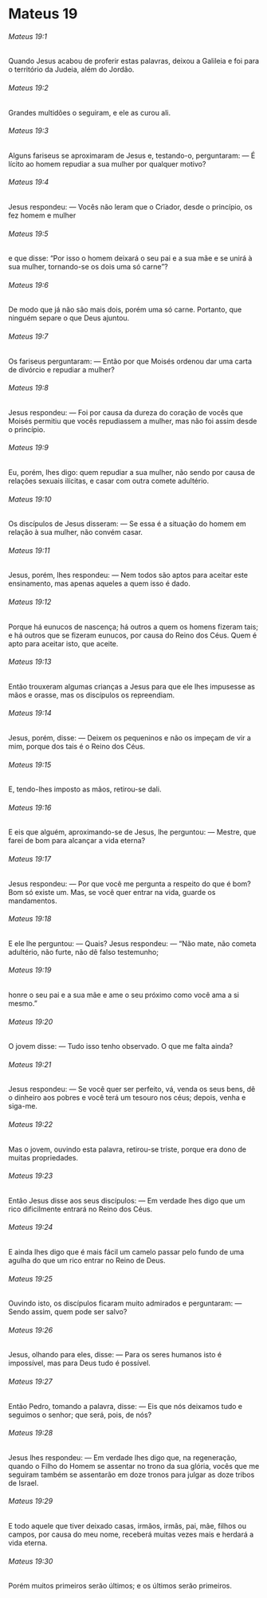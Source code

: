 # Mateus 19

###### Mateus 19:1

Quando Jesus acabou de proferir estas palavras, deixou a Galileia e foi para o território da Judeia, além do Jordão.

###### Mateus 19:2

Grandes multidões o seguiram, e ele as curou ali.

###### Mateus 19:3

Alguns fariseus se aproximaram de Jesus e, testando-o, perguntaram: — É lícito ao homem repudiar a sua mulher por qualquer motivo?

###### Mateus 19:4

Jesus respondeu: — Vocês não leram que o Criador, desde o princípio, os fez homem e mulher

###### Mateus 19:5

e que disse: “Por isso o homem deixará o seu pai e a sua mãe e se unirá à sua mulher, tornando-se os dois uma só carne”?

###### Mateus 19:6

De modo que já não são mais dois, porém uma só carne. Portanto, que ninguém separe o que Deus ajuntou.

###### Mateus 19:7

Os fariseus perguntaram: — Então por que Moisés ordenou dar uma carta de divórcio e repudiar a mulher?

###### Mateus 19:8

Jesus respondeu: — Foi por causa da dureza do coração de vocês que Moisés permitiu que vocês repudiassem a mulher, mas não foi assim desde o princípio.

###### Mateus 19:9

Eu, porém, lhes digo: quem repudiar a sua mulher, não sendo por causa de relações sexuais ilícitas, e casar com outra comete adultério.

###### Mateus 19:10

Os discípulos de Jesus disseram: — Se essa é a situação do homem em relação à sua mulher, não convém casar.

###### Mateus 19:11

Jesus, porém, lhes respondeu: — Nem todos são aptos para aceitar este ensinamento, mas apenas aqueles a quem isso é dado.

###### Mateus 19:12

Porque há eunucos de nascença; há outros a quem os homens fizeram tais; e há outros que se fizeram eunucos, por causa do Reino dos Céus. Quem é apto para aceitar isto, que aceite.

###### Mateus 19:13

Então trouxeram algumas crianças a Jesus para que ele lhes impusesse as mãos e orasse, mas os discípulos os repreendiam.

###### Mateus 19:14

Jesus, porém, disse: — Deixem os pequeninos e não os impeçam de vir a mim, porque dos tais é o Reino dos Céus.

###### Mateus 19:15

E, tendo-lhes imposto as mãos, retirou-se dali.

###### Mateus 19:16

E eis que alguém, aproximando-se de Jesus, lhe perguntou: — Mestre, que farei de bom para alcançar a vida eterna?

###### Mateus 19:17

Jesus respondeu: — Por que você me pergunta a respeito do que é bom? Bom só existe um. Mas, se você quer entrar na vida, guarde os mandamentos.

###### Mateus 19:18

E ele lhe perguntou: — Quais? Jesus respondeu: — “Não mate, não cometa adultério, não furte, não dê falso testemunho;

###### Mateus 19:19

honre o seu pai e a sua mãe e ame o seu próximo como você ama a si mesmo.”

###### Mateus 19:20

O jovem disse: — Tudo isso tenho observado. O que me falta ainda?

###### Mateus 19:21

Jesus respondeu: — Se você quer ser perfeito, vá, venda os seus bens, dê o dinheiro aos pobres e você terá um tesouro nos céus; depois, venha e siga-me.

###### Mateus 19:22

Mas o jovem, ouvindo esta palavra, retirou-se triste, porque era dono de muitas propriedades.

###### Mateus 19:23

Então Jesus disse aos seus discípulos: — Em verdade lhes digo que um rico dificilmente entrará no Reino dos Céus.

###### Mateus 19:24

E ainda lhes digo que é mais fácil um camelo passar pelo fundo de uma agulha do que um rico entrar no Reino de Deus.

###### Mateus 19:25

Ouvindo isto, os discípulos ficaram muito admirados e perguntaram: — Sendo assim, quem pode ser salvo?

###### Mateus 19:26

Jesus, olhando para eles, disse: — Para os seres humanos isto é impossível, mas para Deus tudo é possível.

###### Mateus 19:27

Então Pedro, tomando a palavra, disse: — Eis que nós deixamos tudo e seguimos o senhor; que será, pois, de nós?

###### Mateus 19:28

Jesus lhes respondeu: — Em verdade lhes digo que, na regeneração, quando o Filho do Homem se assentar no trono da sua glória, vocês que me seguiram também se assentarão em doze tronos para julgar as doze tribos de Israel.

###### Mateus 19:29

E todo aquele que tiver deixado casas, irmãos, irmãs, pai, mãe, filhos ou campos, por causa do meu nome, receberá muitas vezes mais e herdará a vida eterna.

###### Mateus 19:30

Porém muitos primeiros serão últimos; e os últimos serão primeiros.

